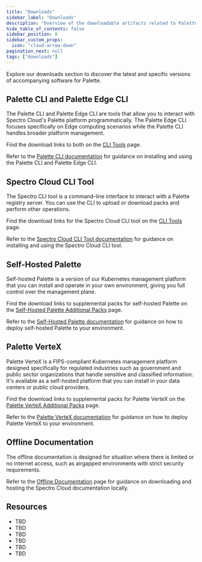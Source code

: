 ```yaml
---
title: "Downloads"
sidebar_label: "Downloads"
description: "Overview of the downloadable artifacts related to Palette and Spectro Cloud tools."
hide_table_of_contents: false
sidebar_position: 0
sidebar_custom_props:
  icon: "cloud-arrow-down"
pagination_next: null
tags: ["downloads"]
---
```


Explore our downloads section to discover the latest and specific versions of accompanying software for Palette.

## Palette CLI and Palette Edge CLI

The Palette CLI and Palette Edge CLI are tools that allow you to interact with Spectro Cloud's Palette platform programmatically. The Palette Edge CLI focuses specifically on Edge computing scenarios while the Palette CLI handles broader platform management.

Find the download links to both on the [CLI Tools](./cli-tools.md) page.

Refer to the [Palette CLI documentation](../automation/palette-cli/palette-cli.md) for guidance on installing and using the Palette CLI and Palette Edge CLI.

## Spectro Cloud CLI Tool

The Spectro CLI tool is a command-line interface to interact with a Palette registry server. You can use the CLI to upload or download packs and perform other operations.

Find the download links for the Spectro Cloud CLI tool on the [CLI Tools](./cli-tools.md) page.

Refer to the [Spectro Cloud CLI Tool documentation](../registries-and-packs/spectro-cli-reference.md) for guidance on installing and using the Spectro Cloud CLI tool.

## Self-Hosted Palette

Self-hosted Palette is a version of our Kubernetes management platform that you can install and operate in your own environment, giving you full control over the management plane.

Find the download links to supplemental packs for self-hosted Palette on the [Self-Hosted Palette Additional Packs](./self-hosted-palette-supplemental-packs.md) page.

Refer to the [Self-Hosted Palette documentation](../enterprise-version/install-palette/install-palette.md) for guidance on how to deploy self-hosted Palette to your environment.

## Palette VerteX

Palette VerteX is a FIPS-compliant Kubernetes management platform designed specifically for regulated industries such as government and public sector organizations that handle sensitive and classified information. It's available as a self-hosted platform that you can install in your data centers or public cloud providers.

Find the download links to supplemental packs for Palette VerteX on the [Palette VerteX Additional Packs](./palette-vertex-supplemental-packs.md) page.

Refer to the [Palette VerteX documentation](../vertex/install-palette-vertex/install-palette-vertex.md) for guidance on how to deploy Palette VerteX to your environment.

## Offline Documentation

The offline documentation is designed for situation where there is limited or no internet access, such as airgapped environments with strict security requirements.

Refer to the [Offline Documentation](./offline-docs.md) page for guidance on downloading and hosting the Spectro Cloud documentation locally.

## Resources

- TBD
- TBD
- TBD
- TBD
- TBD
- TBD
